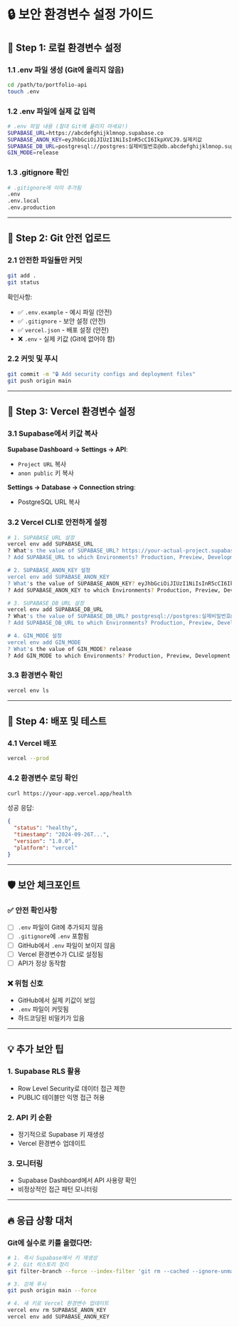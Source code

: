 # 🔒 **보안 환경변수 설정 가이드**

## 📍 **Step 1: 로컬 환경변수 설정**

### 1.1 .env 파일 생성 (Git에 올리지 않음)
```bash
cd /path/to/portfolio-api
touch .env
```

### 1.2 .env 파일에 실제 값 입력
```bash
# .env 파일 내용 (절대 Git에 올리지 마세요!)
SUPABASE_URL=https://abcdefghijklmnop.supabase.co
SUPABASE_ANON_KEY=eyJhbGciOiJIUzI1NiIsInR5cCI6IkpXVCJ9.실제키값
SUPABASE_DB_URL=postgresql://postgres:실제비밀번호@db.abcdefghijklmnop.supabase.co:5432/postgres
GIN_MODE=release
```

### 1.3 .gitignore 확인
```bash
# .gitignore에 이미 추가됨
.env
.env.local
.env.production
```

---

## 📍 **Step 2: Git 안전 업로드**

### 2.1 안전한 파일들만 커밋
```bash
git add .
git status
```

확인사항:
- ✅ `.env.example` - 예시 파일 (안전)
- ✅ `.gitignore` - 보안 설정 (안전)
- ✅ `vercel.json` - 배포 설정 (안전)
- ❌ `.env` - 실제 키값 (Git에 없어야 함)

### 2.2 커밋 및 푸시
```bash
git commit -m "🔒 Add security configs and deployment files"
git push origin main
```

---

## 📍 **Step 3: Vercel 환경변수 설정**

### 3.1 Supabase에서 키값 복사

**Supabase Dashboard → Settings → API**:
- `Project URL` 복사
- `anon public` 키 복사

**Settings → Database → Connection string**:
- PostgreSQL URL 복사

### 3.2 Vercel CLI로 안전하게 설정
```bash
# 1. SUPABASE_URL 설정
vercel env add SUPABASE_URL
? What's the value of SUPABASE_URL? https://your-actual-project.supabase.co
? Add SUPABASE_URL to which Environments? Production, Preview, Development

# 2. SUPABASE_ANON_KEY 설정
vercel env add SUPABASE_ANON_KEY
? What's the value of SUPABASE_ANON_KEY? eyJhbGciOiJIUzI1NiIsInR5cCI6IkpXVCJ9...실제키
? Add SUPABASE_ANON_KEY to which Environments? Production, Preview, Development

# 3. SUPABASE_DB_URL 설정
vercel env add SUPABASE_DB_URL
? What's the value of SUPABASE_DB_URL? postgresql://postgres:실제비밀번호@db...
? Add SUPABASE_DB_URL to which Environments? Production, Preview, Development

# 4. GIN_MODE 설정
vercel env add GIN_MODE
? What's the value of GIN_MODE? release
? Add GIN_MODE to which Environments? Production, Preview, Development
```

### 3.3 환경변수 확인
```bash
vercel env ls
```

---

## 📍 **Step 4: 배포 및 테스트**

### 4.1 Vercel 배포
```bash
vercel --prod
```

### 4.2 환경변수 로딩 확인
```bash
curl https://your-app.vercel.app/health
```

성공 응답:
```json
{
  "status": "healthy",
  "timestamp": "2024-09-26T...",
  "version": "1.0.0",
  "platform": "vercel"
}
```

---

## 🛡️ **보안 체크포인트**

### ✅ **안전 확인사항**
- [ ] `.env` 파일이 Git에 추가되지 않음
- [ ] `.gitignore`에 `.env` 포함됨
- [ ] GitHub에서 `.env` 파일이 보이지 않음
- [ ] Vercel 환경변수가 CLI로 설정됨
- [ ] API가 정상 동작함

### ❌ **위험 신호**
- GitHub에서 실제 키값이 보임
- `.env` 파일이 커밋됨
- 하드코딩된 비밀키가 있음

---

## 💡 **추가 보안 팁**

### 1. **Supabase RLS 활용**
- Row Level Security로 데이터 접근 제한
- PUBLIC 테이블만 익명 접근 허용

### 2. **API 키 순환**
- 정기적으로 Supabase 키 재생성
- Vercel 환경변수 업데이트

### 3. **모니터링**
- Supabase Dashboard에서 API 사용량 확인
- 비정상적인 접근 패턴 모니터링

---

## 🔥 **응급 상황 대처**

### Git에 실수로 키를 올렸다면:
```bash
# 1. 즉시 Supabase에서 키 재생성
# 2. Git 히스토리 정리
git filter-branch --force --index-filter 'git rm --cached --ignore-unmatch .env' --prune-empty --tag-name-filter cat -- --all

# 3. 강제 푸시
git push origin main --force

# 4. 새 키로 Vercel 환경변수 업데이트
vercel env rm SUPABASE_ANON_KEY
vercel env add SUPABASE_ANON_KEY
```